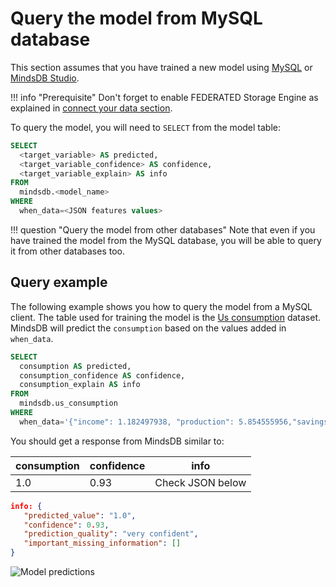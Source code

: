 # Query the model from MySQL database

This section assumes that you have trained a new model using [MySQL](/model/mysql/) or [MindsDB Studio](/model/train/).

!!! info "Prerequisite"
    Don't forget to enable FEDERATED Storage Engine as explained in [connect your data section](/datasources/mysql/#prerequisite).

To query the model, you will need to `SELECT` from the model table:

```sql
SELECT
  <target_variable> AS predicted,
  <target_variable_confidence> AS confidence,
  <target_variable_explain> AS info
FROM
  mindsdb.<model_name>
WHERE
  when_data=<JSON features values>
```
!!! question "Query the model from other databases"
    Note that even if you have trained the model from the MySQL database, you will be able to
    query it from other databases too.

## Query example

The following example shows you how to query the model from a MySQL client. The table used for training the model is the  [Us consumption](https://github.com/robjhyndman/fpp2-package/blob/15916e4fe827d1b3dcf82785a4ace80107af5ddd/data-raw/usconsumption.csv) dataset. MindsDB will predict the `consumption` based on the values added in `when_data`.

```sql
SELECT
  consumption AS predicted,
  consumption_confidence AS confidence,
  consumption_explain AS info
FROM
  mindsdb.us_consumption
WHERE
  when_data='{"income": 1.182497938, "production": 5.854555956,"savings": 3.183292657, "unemployment": 0.1, "t":"2020-01-02"}';
```
You should get a response from MindsDB similar to:

| consumption  | confidence | info   |
|----------------|------------|------|
| 1.0 | 0.93 | Check JSON below  |

```json
info: {
   "predicted_value": "1.0",
   "confidence": 0.93,
   "prediction_quality": "very confident",
   "important_missing_information": []
}
```

![Model predictions](/assets/predictors/mysql-query.gif)
